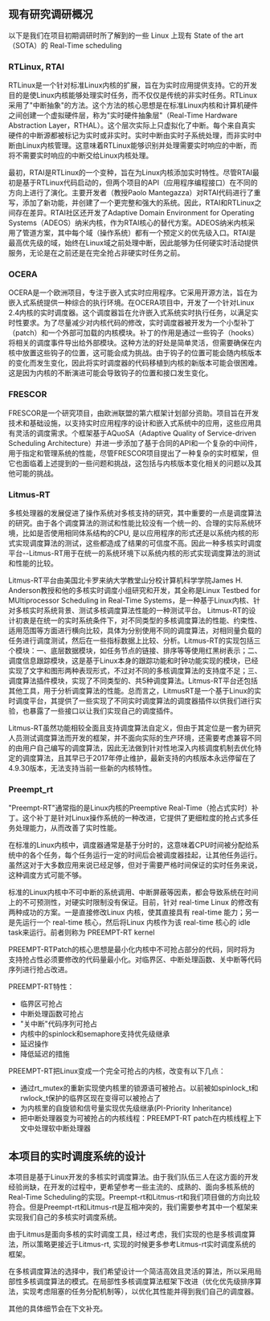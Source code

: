 ## 现有研究调研概况

以下是我们在项目初期调研时所了解到的一些 Linux 上现有 State of the art（SOTA）的 Real-Time scheduling

### RTLinux, RTAI

RTLinux是一个针对标准Linux内核的扩展，旨在为实时应用提供支持。它的开发目的是使Linux内核能够处理实时任务，而不仅仅是传统的非实时任务。RTLinux采用了"中断抽象"的方法。这个方法的核心思想是在标准Linux内核和计算机硬件之间创建一个虚拟硬件层，称为"实时硬件抽象层"（Real-Time Hardware Abstraction Layer，RTHAL）。这个层次实际上只虚拟化了中断。每个来自真实硬件的中断源都被标记为实时或非实时。实时中断由实时子系统处理，而非实时中断由Linux内核管理。这意味着RTLinux能够识别并处理需要实时响应的中断，而将不需要实时响应的中断交给Linux内核处理。

最初，RTAI是RTLinux的一个变种，旨在为Linux内核添加实时特性。尽管RTAI最初是基于RTLinux代码启动的，但两个项目的API（应用程序编程接口）在不同的方向上进行了演化。主要开发者（教授Paolo Mantegazza）对RTAI代码进行了重写，添加了新功能，并创建了一个更完整和强大的系统。因此，RTAI和RTLinux之间存在差异。RTAI社区还开发了Adaptive Domain Environment for Operating Systems（ADEOS）纳米内核，作为RTAI核心的替代方案。ADEOS纳米内核采用了管道方案，其中每个域（操作系统）都有一个预定义的优先级入口。RTAI是最高优先级的域，始终在Linux域之前处理中断，因此能够为任何硬实时活动提供服务，无论是在之前还是在完全抢占非硬实时任务之前。

### OCERA

OCERA是一个欧洲项目，专注于嵌入式实时应用程序。它采用开源方法，旨在为嵌入式系统提供一种综合的执行环境。在OCERA项目中，开发了一个针对Linux 2.4内核的实时调度器。这个调度器旨在允许嵌入式系统实时执行任务，以满足实时性要求。为了尽量减少对内核代码的修改，实时调度器被开发为一个小型补丁（patch）和一个外部可加载的内核模块。补丁的作用是通过一些钩子（hooks）将相关的调度事件导出给外部模块。这种方法的好处是简单灵活，但需要确保在内核中放置这些钩子的位置，这可能会成为挑战。由于钩子的位置可能会随内核版本的变化而发生变化，因此将实时调度器的代码移植到内核的新版本可能会很困难。这是因为内核的不断演进可能会导致钩子的位置和接口发生变化。

### FRESCOR

FRESCOR是一个研究项目，由欧洲联盟的第六框架计划部分资助。项目旨在开发技术和基础设施，以支持实时应用程序的设计和嵌入式系统中的应用，这些应用具有灵活的调度需求。个框架基于AQuoSA（Adaptive Quality of Service-driven Scheduling Architecture）并进一步添加了基于合同的API和一个复杂的中间件，用于指定和管理系统的性能，尽管FRESCOR项目提出了一种复杂的实时框架，但它也面临着上述提到的一些问题和挑战，这包括与内核版本变化相关的问题以及其他可能的挑战。

### Litmus-RT

多核处理器的发展促进了操作系统对多核支持的研究，其中重要的一点是调度算法的研究。由于各个调度算法的测试和性能比较没有一个统一的、合理的实际系统环境，比如是否使用相同体系结构的CPU, 是以应用程序的形式还是以系统内核的形式实现调度算法的测试，这些都造成了结果的可信度不高。因此一种多核实时调度平台--Litmus-RT用于在统一的系统环境下以系统内核的形式实现调度算法的测试和性能的比较。

Litmus-RT平台由美国北卡罗来纳大学教堂山分校计算机科学学院James H. Anderson教授和他的多核实时调度小组研究和开发，其全称是Linux Testbed for MUltiprocessor Scheduling in Real-Time Systems，是一种基于Linux内核、针对多核实时系统背景、测试多核调度算法性能的一种测试平台。 Litmus-RT的设计初衷是在统一的实时系统条件下，对不同类型的多核调度算法的性能、约束性、适用范围等方面进行横向比较，具体为分别使用不同的调度算法，对相同量负载的任务进行调度测试，然后在一些指标数据上比较、分析。Litmus-RT的实现包括三个模块：一、底层数据模块，如任务节点的链接、排序等等使用红黑树表示；二、调度信息跟踪模块，这是基于Linux本身的跟踪功能和时钟功能实现的模块，已经实现了文字和图形两种表现形式，不过对不同的多核调度算法的支持度不足；三、调度算法插件模块，实现了不同类型的、共5种调度算法。Litmus-RT平台还包括其他工具，用于分析调度算法的性能。总而言之，LitmusRT是一个基于Linux的实时调度平台，其提供了一些实现了不同实时调度算法的调度器插件以供我们进行实验，也暴露了一些接口以让我们实现自己的调度插件。

Litmus-RT虽然功能相较全面且支持调度算法自定义，但由于其定位是一套为研究人员测试调度算法而开发的框架，并不面向实际的生产环境，还需要考虑兼容不同的由用户自己编写的调度算法，因此无法做到针对性地深入内核调度机制去优化特定的调度算法，且其早已于2017年停止维护，最新支持的内核版本永远停留在了4.9.30版本，无法支持当前一些新的内核特性。

### Preempt_rt

"Preempt-RT"通常指的是Linux内核的Preemptive Real-Time（抢占式实时）补丁。这个补丁是针对Linux操作系统的一种改进，它提供了更细粒度的抢占式多任务处理能力，从而改善了实时性能。

在标准的Linux内核中，调度器通常是基于分时的，这意味着CPU时间被分配给系统中的各个任务，每个任务运行一定的时间后会被调度器挂起，让其他任务运行。虽然这对于大多数应用来说已经足够，但对于需要严格时间保证的实时任务来说，这种调度方式可能不够。

标准的Linux内核中不可中断的系统调用、中断屏蔽等因素，都会导致系统在时间上的不可预测性，对硬实时限制没有保证。目前，针对 real-time Linux 的修改有两种成功的方案。一是直接修改Linux 内核，使其直接具有 real-time 能力；另一是先运行一个 real-time 核心，然后将Linux 内核作为该 real-time 核心的 idle task来运行。前者则称为 PREEMPT-RT kernel

PREEMPT-RTPatch的核心思想是最小化内核中不可抢占部分的代码，同时将为支持抢占性必须要修改的代码量最小化。对临界区、中断处理函数、关中断等代码序列进行抢占改进。

PREEMPT-RT特性：
- 临界区可抢占
- 中断处理函数可抢占
- "关中断"代码序列可抢占
- 内核中的spinlock和semaphore支持优先级继承
- 延迟操作
- 降低延迟的措施

PREEMPT-RT把Linux变成一个完全可抢占的内核，改变有以下几点：
+ 通过rt_mutex的重新实现使内核里的锁源语可被抢占。以前被如spinlock_t和rwlock_t保护的临界区现在变得可以被抢占了
+ 为内核里的自旋锁和信号量实现优先级继承(PI-Priority Inheritance)
+ 把中断处理器变为可被抢占的内核线程：PREEMPT-RT patch在内核线程上下文中处理软中断处理器

## 本项目的实时调度系统的设计

本项目是基于Linux开发的多核实时调度算法。由于我们队伍三人在这方面的开发经验尚缺，在开发的过程中，更希望参考一些主流的、成熟的、面向多核系统的Real-Time Scheduling的实现。Preempt-rt和Litmus-rt和我们项目做的方向比较符合。但是Preempt-rt和Litmus-rt是互相冲突的，我们需要参考其中一个框架来实现我们自己的多核实时调度系统。

由于Litmus是面向多核的实时调度工具，经过考虑，我们实现的也是多核调度算法，所以策略更接近于Litmus-rt, 实现的时候更多参考Litmus-rt实时调度系统的框架。

在多核调度算法的选择中，我们希望设计一个简洁高效且灵活的算法，所以采用局部性多核调度算法的模式。在局部性多核调度算法框架下改进（优化优先级排序算法，实现考虑阻塞的任务分配机制等），以优化其性能并得到我们自己的调度器。

其他的具体细节会在下文补充。